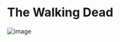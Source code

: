 # The Walking Dead

![image](https://github.com/user-attachments/assets/216c6d47-749e-47cc-aeb0-61ac472368fc)
